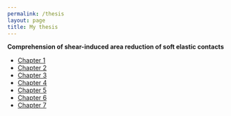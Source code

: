 ```yaml
---
permalink: /thesis
layout: page
title: My thesis
---
```


**Comprehension of shear-induced area reduction of soft elastic contacts**

[](./assets/imgs/GraphicalAbstractMyThesis.png)

* [Chapter 1]()
* [Chapter 2]()
* [Chapter 3]()
* [Chapter 4]()
* [Chapter 5]()
* [Chapter 6]()
* [Chapter 7]()
